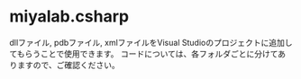 # miyalab.csharp

dllファイル, pdbファイル, xmlファイルをVisual Studioのプロジェクトに追加してもらうことで使用できます。
コードについては、各フォルダごとに分けてありますので、ご確認ください。
